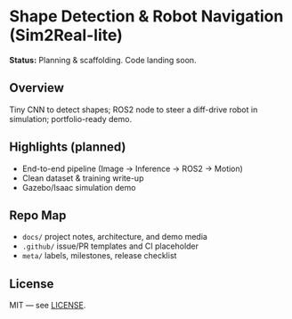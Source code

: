 # Shape Detection & Robot Navigation (Sim2Real-lite)

**Status:** Planning & scaffolding. Code landing soon.

## Overview
Tiny CNN to detect shapes; ROS2 node to steer a diff-drive robot in simulation; portfolio-ready demo.

## Highlights (planned)
- End-to-end pipeline (Image → Inference → ROS2 → Motion)
- Clean dataset & training write-up
- Gazebo/Isaac simulation demo

## Repo Map
- `docs/` project notes, architecture, and demo media
- `.github/` issue/PR templates and CI placeholder
- `meta/` labels, milestones, release checklist

## License
MIT — see [LICENSE](LICENSE).
